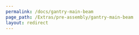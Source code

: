 ```yaml
---
permalink: /docs/gantry-main-beam
page_path: /Extras/pre-assembly/gantry-main-beam
layout: redirect
---
```

